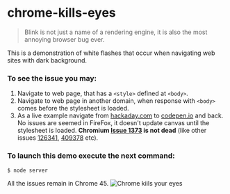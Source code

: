 # chrome-kills-eyes
> Blink is not just a name of a rendering engine, it is also the most annoying browser bug ever.

This is a demonstration of white flashes that occur when navigating web sites with dark background.
### To see the issue you may:
1. Navigate to web page, that has a `<style>` defined at `<body>`.
2. Navigate to web page in another domain, when response with `<body>` comes before the stylesheet is loaded.
3. As a live example navigate from [hackaday.com](http://hackaday.com/) to [codepen.io](http://codepen.io/) and back.
No issues are seemed in FireFox, it doesn't update canvas until the stylesheet is loaded. 
**Chromium [Issue 1373](https://code.google.com/p/chromium/issues/detail?id=1373) is not dead** (like other issues [126341](https://code.google.com/p/chromium/issues/detail?id=126341), [409378](https://code.google.com/p/chromium/issues/detail?id=409378) etc).

### To launch this demo execute the next command:
```
$ node server
```

All the issues remain in Chrome 45.
![Chrome kiils your eyes](http://i.ytimg.com/vi/GstsvaYGwdc/maxresdefault.jpg "Chrome kiils your eyes")
